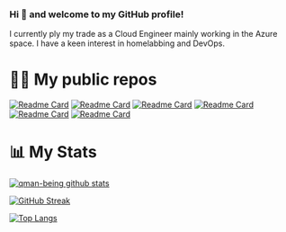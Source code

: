 ### Hi 👋 and welcome to my GitHub profile!

I currently ply my trade as a Cloud Engineer mainly working in the Azure space. I have a keen interest in homelabbing and DevOps.

# 🧑‍💻 My public repos

[![Readme Card](https://github-readme-stats.vercel.app/api/pin/?username=qman-being&repo=kubernetes-homelab&theme=radical)](https://github.com/qman-being/kubernetes-homelab)
[![Readme Card](https://github-readme-stats.vercel.app/api/pin/?username=qman-being&repo=ansible&theme=radical)](https://github.com/qman-being/ansible)
[![Readme Card](https://github-readme-stats.vercel.app/api/pin/?username=qman-being&repo=terraform-oracle&theme=radical)](https://github.com/qman-being/terraform-oracle)
[![Readme Card](https://github-readme-stats.vercel.app/api/pin/?username=qman-being&repo=terraform-ansible-lab&theme=radical)](https://github.com/qman-being/terraform-ansible-lab)
[![Readme Card](https://github-readme-stats.vercel.app/api/pin/?username=qman-being&repo=powershell&theme=radical)](https://github.com/qman-being/powershell)
[![Readme Card](https://github-readme-stats.vercel.app/api/pin/?username=qman-being&repo=terraform-azure&theme=radical)](https://github.com/qman-being/terraform-azure)

# 📊 My Stats

[![qman-being github stats](https://github-readme-stats.vercel.app/api?username=qman-being&show_icons=true&count_private=true&theme=radical&hide=stars)](https://github.com/qman-being)

[![GitHub Streak](https://github-readme-streak-stats.herokuapp.com/?user=qman-being&theme=dark&count_private=true&theme=radical)](https://github.com/qman-being)

[![Top Langs](https://github-readme-stats.vercel.app/api/top-langs/?username=qman-being&langs_count=8&layout=compact&theme=radical)](https://github.com/qman-being)
